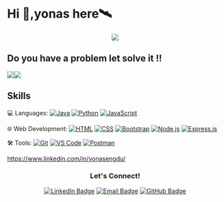 # Hi 👋,yonas here🛰️

<p align="center">
  <img src="https://capsule-render.vercel.app/api?type=waving&color=gradient&height=65&section=footer"/>
</p>

## Do you have a problem let solve it !!

<div style="display: flex; ">
  <img src="https://github-readme-stats-eight-theta.vercel.app/api?username=yonasengdu&show_icons=true&theme=radical&include_all_commits=true&count_private=true"/>
 <img src="https://github-readme-stats-eight-theta.vercel.app/api/top-langs/?username=yonasengdu&layout=compact&langs_count=8&theme=radical"/>  

 </div>


## Skills

💻 Languages:
[![Java](https://img.shields.io/badge/-Java-007396?style=flat&logo=java&logoColor=white)](#) 
[![Python](https://img.shields.io/badge/-Python-3776AB?style=flat&logo=python&logoColor=white)](#)
[![JavaScript](https://img.shields.io/badge/-JavaScript-F7DF1E?style=flat&logo=javascript&logoColor=black)](#)

🌐 Web Development:
[![HTML](https://img.shields.io/badge/-HTML-E34F26?style=flat&logo=html5&logoColor=white)](#)
[![CSS](https://img.shields.io/badge/-CSS-1572B6?style=flat&logo=css3&logoColor=white)](#)
[![Bootstrap](https://img.shields.io/badge/-Bootstrap-7952B3?style=flat&logo=bootstrap&logoColor=white)](#)
[![Node.js](https://img.shields.io/badge/-Node.js-339933?style=flat&logo=node.js&logoColor=white)](#)
[![Express.js](https://img.shields.io/badge/-Express.js-000000?style=flat&logo=express&logoColor=white)](#)

🛠️ Tools:
[![Git](https://img.shields.io/badge/-Git-F05032?style=flat&logo=git&logoColor=white)](#)
[![VS Code](https://img.shields.io/badge/-VS_Code-007ACC?style=flat&logo=visual-studio-code&logoColor=white)](#)
[![Postman](https://img.shields.io/badge/-Postman-FF6C37?style=flat&logo=postman&logoColor=white)](#)

https://www.linkedin.com/in/yonasengdu/
<h3 align="center">Let's Connect!</h3>
<p align="center">
  <a href="https://www.linkedin.com/in/yonasengdu/"><img src="https://img.shields.io/badge/-yonas-blue?style=flat-square&logo=Linkedin&logoColor=white&link=https://www.linkedin.com/in/yonasengdu/" alt="LinkedIn Badge"></a>
  <a href="mailto:engduyonas1994@gmail.com"><img src="https://img.shields.io/badge/-engduyonas1994-D14836?style=flat-square&logo=Gmail&logoColor=white&link=mailto:engduyonas@gmail.com" alt="Email Badge"></a>
  <a href="https://github.com/yonasengdu"><img src="https://img.shields.io/badge/-yonasengdu-black?style=flat-square&logo=Github&logoColor=white&link=https://github.com/yonasengdu/" alt="GitHub Badge"></a>
</p>
